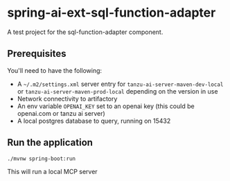 # spring-ai-ext-sql-function-adapter

A test project for the sql-function-adapter component.

## Prerequisites

You'll need to have the following:

* A `~/.m2/settings.xml` server entry for `tanzu-ai-server-maven-dev-local` or `tanzu-ai-server-maven-prod-local` depending on the version in use
* Network connectivity to artifactory
* An env variable `OPENAI_KEY` set to an openai key (this could be openai.com or tanzu ai server)
* A local postgres database to query, running on 15432

## Run the application

`./mvnw spring-boot:run`

This will run a local MCP server
